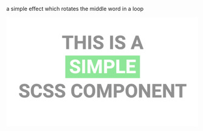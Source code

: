  a simple effect which rotates the middle word in a loop

 ![Alt text](./screengrab.png "Screen shot")